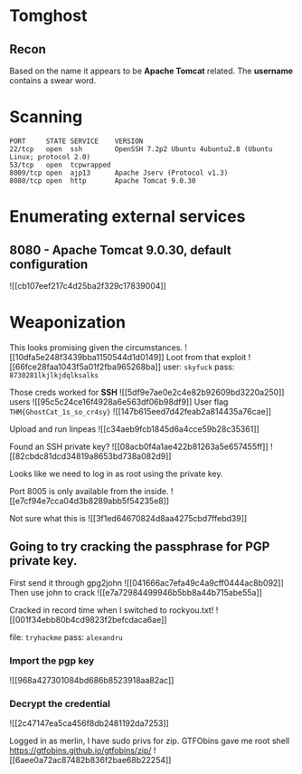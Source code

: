 # Tomghost

## Recon
Based on the name it appears to be **Apache Tomcat** related.
The **username** contains a swear word.

# Scanning
```
PORT     STATE SERVICE    VERSION
22/tcp   open  ssh        OpenSSH 7.2p2 Ubuntu 4ubuntu2.8 (Ubuntu Linux; protocol 2.0)
53/tcp   open  tcpwrapped
8009/tcp open  ajp13      Apache Jserv (Protocol v1.3)
8080/tcp open  http       Apache Tomcat 9.0.30
```

# Enumerating external services
## 8080 - Apache Tomcat 9.0.30, default configuration
![[cb107eef217c4d25ba2f329c17839004]]

# Weaponization
This looks promising given the circumstances.
![[10dfa5e248f3439bba1150544d1d0149]]
Loot from that exploit
![[66fce28faa1043f5a01f2fba965268ba]]
user: `skyfuck`
pass: `8730281lkjlkjdqlksalks`

Those creds worked for **SSH**
![[5df9e7ae0e2c4e82b92609bd3220a250]]
users
![[95c5c24ce16f4928a6e563df06b98df9]]
User flag `THM{GhostCat_1s_so_cr4sy}`
![[147b615eed7d42feab2a814435a76cae]]

Upload and run linpeas
![[c34aeb9fcb1845d6a4cce59b28c35361]]

Found an SSH private key?
![[08acb0f4a1ae422b81263a5e657455ff]]
![[82cbdc81dcd34819a8653bd738a082d9]]

Looks like we need to log in as root using the private key.

Port 8005 is only available from the inside.
![[e7cf94e7cca04d3b8289abb5f54235e8]]

Not sure what this is
![[3f1ed64670824d8aa4275cbd7ffebd39]]

## Going to try cracking the passphrase for PGP private key.
First send it through gpg2john
![[041666ac7efa49c4a9cff0444ac8b092]]
Then use john to crack
![[e7a72984499946b5bb8a44b715abe55a]]

Cracked in record time when I switched to rockyou.txt!
![[001f34ebb80b4cd9823f2befcdaca6ae]]

file: `tryhackme`
pass: `alexandru`
### Import the pgp key
![[968a427301084bd686b8523918aa82ac]]
### Decrypt the credential
![[2c47147ea5ca456f8db2481192da7253]]

Logged in as merlin, I have sudo privs for zip.
GTFObins gave me root shell
https://gtfobins.github.io/gtfobins/zip/
![[6aee0a72ac87482b836f2bae68b22254]]